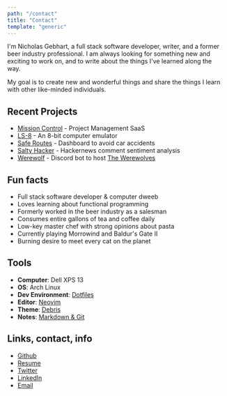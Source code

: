 ```yaml
---
path: "/contact"
title: "Contact"
template: "generic"
---
```



I'm <span>Nicholas Gebhart</span>, a full stack software developer, writer, and a former beer industry professional. I am always looking for something new and exciting to work on, and to write about the things I've learned along the way.

My goal is to create new and wonderful things and share the things I learn with other like-minded individuals.

## Recent Projects
 - [Mission Control]() - Project Management SaaS
 - [LS-8]() - An 8-bit computer emulator
 - [Safe Routes]() - Dashboard to avoid car accidents
 - [Salty Hacker]() - Hackernews comment sentiment analysis
 - [Werewolf]() - Discord bot to host [The Werewolves](https://en.wikipedia.org/wiki/Mafia_(party_game))

## Fun facts

 - Full stack software developer & computer dweeb
 - Loves learning about functional programming
 - Formerly worked in the beer industry as a salesman
 - Consumes entire gallons of tea and coffee daily
 - Low-key master chef with strong opinions about pasta
 - Currently playing Morrowind and Baldur's Gate II
 - Burning desire to meet every cat on the planet

## Tools
 - **Computer**: Dell XPS 13
 - **OS**: Arch Linux
 - **Dev Environment**: [Dotfiles]()
 - **Editor**: [Neovim]()
 - **Theme**: [Debris]()
 - **Notes**: [Markdown & Git]()

## Links, contact, info
 - [Github]()
 - [Resume]()
 - [Twitter]()
 - [LinkedIn]()
 - [Email]()
